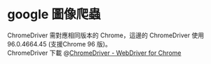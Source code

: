 # google 圖像爬蟲
ChromeDriver 需對應相同版本的 Chrome，這邊的 ChromeDriver 使用 96.0.4664.45 (支援Chrome 96 版)。  
ChromeDriver 下載 @[ChromeDriver - WebDriver for Chrome](https://chromedriver.chromium.org/downloads)